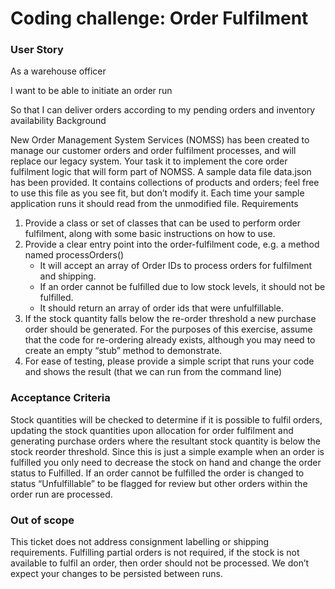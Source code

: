 # Coding challenge: Order Fulfilment

### User Story

As a warehouse officer

I want to be able to initiate an order run 

So that I can deliver orders according to my pending orders and inventory availability
Background

New Order Management System Services (NOMSS) has been created to manage our customer orders and order fulfilment processes, and will replace our legacy system. Your task it to implement the core order fulfilment logic that will form part of NOMSS.
A sample data file data.json has been provided. It contains collections of products and orders; feel free to use this file as you see fit, but don’t modify it. Each time your sample application runs it should read from the unmodified file.
Requirements

1. Provide a class or set of classes that can be used to perform order fulfilment, along with some basic instructions on how to use.
2. Provide a clear entry point into the order-fulfilment code, e.g. a method named processOrders()
    - It will accept an array of Order IDs to process orders for fulfilment and shipping.
    - If an order cannot be fulfilled due to low stock levels, it should not be fulfilled.
    - It should return an array of order ids that were unfulfillable.
3. If the stock quantity falls below the re-order threshold a new purchase order should be generated. For the purposes of this exercise, assume that the code for re-ordering already exists, although you may need to create an empty “stub” method to demonstrate.
4. For ease of testing, please provide a simple script that runs your code and shows the result (that we can run from the command line)


### Acceptance Criteria

Stock quantities will be checked to determine if it is possible to fulfil orders, updating the stock quantities upon allocation for order fulfilment and generating purchase orders where the resultant stock quantity is below the stock reorder threshold. 
Since this is just a simple example when an order is fulfilled you only need to decrease the stock on hand and change the order status to Fulfilled.
If an order cannot be fulfilled the order is changed to status “Unfulfillable” to be flagged for review but other orders within the order run are processed. 

### Out of scope

This ticket does not address consignment labelling or shipping requirements. Fulfilling partial orders is not required, if the stock is not available to fulfil an order, then order should not be processed. 
We don’t expect your changes to be persisted between runs.

